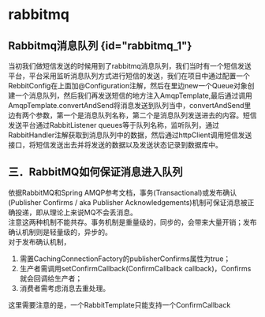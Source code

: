 # rabbitmq

## Rabbitmq消息队列 {id="rabbitmq_1"}
当初我们做短信发送的时候用到了rabbitmq消息队列，我们当时有一个短信发送平台，平台采用监听消息队列方式进行短信的发送，我们在项目中通过配置一个RebbitConfig在上面加@Configuration注解，然后在里边new一个Queue对象创建一个消息队列，然后我们再发送短信的地方注入AmqpTemplate,最后通过调用AmqpTemplate.convertAndSend将消息发送到队列当中，convertAndSend里边有两个参数，第一个是消息队列名称，第二个是消息队列发送进去的内容。短信发送平台通过RabbitListener queues等于队列名称，监听队列，通过RabbitHandler注解获取到消息队列中的数据，然后通过httpClient调用短信发送接口，将短信发送出去并将发送的数据以及发送状态记录到数据库中。


## 三．RabbitMQ如何保证消息进入队列
依据RabbitMQ和Spring AMQP参考文档，事务(Transactional)或发布确认(Publisher Confirms / aka Publisher Acknowledgements)机制可保证消息被正确投递，即从理论上来说MQ不会丢消息。          
注意这两种机制不能共存。事务机制是重量级的，同步的，会带来大量开销；发布确认机制则是轻量级的，异步的。         
对于发布确认机制，
1. 需置CachingConnectionFactory的publisherConfirms属性为true；
2. 生产者需调用setConfirmCallback(ConfirmCallback callback)，Confirms就会回调给生产者；
3. 消费者需考虑消息去重处理。

这里需要注意的是，一个RabbitTemplate只能支持一个ConfirmCallback
